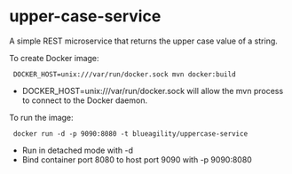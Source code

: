 # upper-case-service
A simple REST microservice that returns the upper case value of a string.

To create Docker image:

     DOCKER_HOST=unix:///var/run/docker.sock mvn docker:build

* DOCKER_HOST=unix:///var/run/docker.sock will allow the mvn process to connect to the Docker daemon.

To run the image:

     docker run -d -p 9090:8080 -t blueagility/uppercase-service

* Run in detached mode with -d
* Bind container port 8080 to host port 9090 with -p 9090:8080
